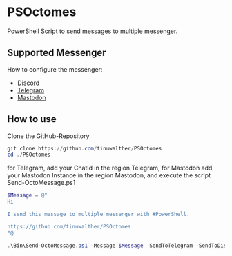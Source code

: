 # PSOctomes

PowerShell Script to send messages to multiple messenger.

## Supported Messenger

How to configure the messenger:

- [Discord](https://it.martin-walther.ch/discord/)
- [Telegram](https://it.martin-walther.ch/telegram/)
- [Mastodon](https://gist.github.com/jdhitsolutions/7bb8fe659cd32a7bfb2debdb7f0bfcfc)

## How to use

Clone the GitHub-Repository

````powershell
git clone https://github.com/tinuwalther/PSOctomes
cd ./PSOctomes
````

for Telegram, add your ChatId in the region Telegram,
for Mastodon add your Mastodon Instance in the region Mastodon,
and execute the script Send-OctoMessage.ps1

````powershell
$Message = @"
Hi

I send this message to multiple messenger with #PowerShell.

https://github.com/tinuwalther/PSOctomes
"@

.\Bin\Send-OctoMessage.ps1 -Message $Message -SendToTelegram -SendToDiscord -SendToMastodon
````